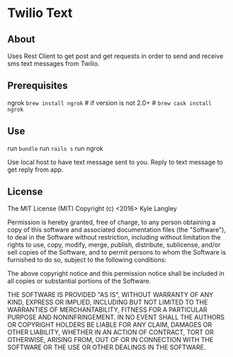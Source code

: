 # Twilio Text

## About
Uses Rest Client to get post and get requests in order to send and receive sms text messages from Twilio.

## Prerequisites
ngrok `brew install ngrok` # if version is not 2.0+ # `brew cask install ngrok`

## Use
run `bundle`
run `rails s`
run ngrok

Use local host to have text message sent to you. Reply to text message to get reply from app.

## License
The MIT License (MIT)
Copyright (c) <2016> Kyle Langley

Permission is hereby granted, free of charge, to any person obtaining a copy of this software and associated documentation files (the "Software"), to deal in the Software without restriction, including without limitation the rights to use, copy, modify, merge, publish, distribute, sublicense, and/or sell copies of the Software, and to permit persons to whom the Software is furnished to do so, subject to the following conditions:

The above copyright notice and this permission notice shall be included in all copies or substantial portions of the Software.

THE SOFTWARE IS PROVIDED "AS IS", WITHOUT WARRANTY OF ANY KIND, EXPRESS OR IMPLIED, INCLUDING BUT NOT LIMITED TO THE WARRANTIES OF MERCHANTABILITY, FITNESS FOR A PARTICULAR PURPOSE AND NONINFRINGEMENT. IN NO EVENT SHALL THE AUTHORS OR COPYRIGHT HOLDERS BE LIABLE FOR ANY CLAIM, DAMAGES OR OTHER LIABILITY, WHETHER IN AN ACTION OF CONTRACT, TORT OR OTHERWISE, ARISING FROM, OUT OF OR IN CONNECTION WITH THE SOFTWARE OR THE USE OR OTHER DEALINGS IN THE SOFTWARE.
